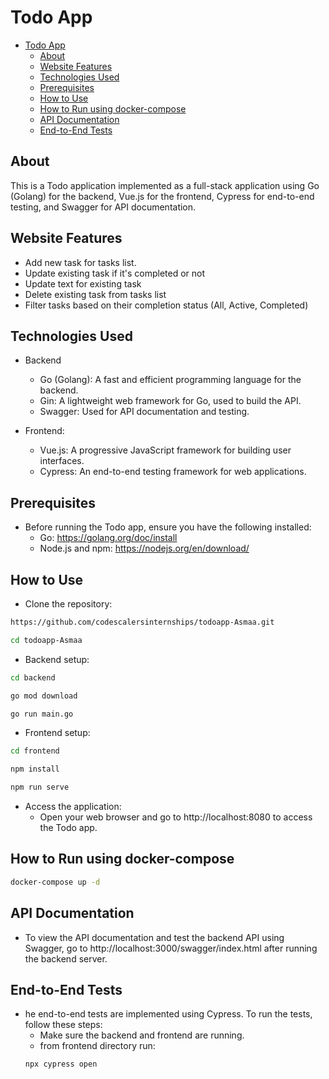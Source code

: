 # Todo App

- [Todo App](#todo-app)
  - [About ](#about-)
  - [Website Features ](#website-features-)
  - [Technologies Used ](#technologies-used-)
  - [Prerequisites ](#prerequisites-)
  - [How to Use ](#how-to-use-)
  - [How to Run using docker-compose ](#how-to-run-using-docker-compose-)
  - [API Documentation ](#api-documentation-)
  - [End-to-End Tests ](#end-to-end-tests-)

## About <a name = "about"></a>

This is a Todo application implemented as a full-stack application using Go (Golang) for the backend, Vue.js for the frontend, Cypress for end-to-end testing, and Swagger for API documentation.

## Website Features <a name = "website-Features"></a>

- Add new task for tasks list.
- Update existing task if it's completed or not
- Update text for existing task
- Delete existing task from tasks list
- Filter tasks based on their completion status (All, Active, Completed)

## Technologies Used <a name = "Technologies-Used"></a>

- Backend

  - Go (Golang): A fast and efficient programming language for the backend.
  - Gin: A lightweight web framework for Go, used to build the API.
  - Swagger: Used for API documentation and testing.

- Frontend:
  - Vue.js: A progressive JavaScript framework for building user interfaces.
  - Cypress: An end-to-end testing framework for web applications.

## Prerequisites <a name = "Prerequisites"></a>

- Before running the Todo app, ensure you have the following installed:
  - Go: https://golang.org/doc/install
  - Node.js and npm: https://nodejs.org/en/download/

## How to Use <a name = "How-to-Use"></a>

- Clone the repository:

```sh
https://github.com/codescalersinternships/todoapp-Asmaa.git

cd todoapp-Asmaa
```

- Backend setup:

```sh
cd backend

go mod download

go run main.go

```

- Frontend setup:

```sh
cd frontend

npm install

npm run serve

```

- Access the application:
  - Open your web browser and go to http://localhost:8080 to access the Todo app.

## How to Run using docker-compose <a name = "docker"></a>

```sh
docker-compose up -d
```

## API Documentation <a name = " API-Documentation"></a>

- To view the API documentation and test the backend API using Swagger, go to http://localhost:3000/swagger/index.html after running the backend server.

## End-to-End Tests <a name = "End-to-End-Tests"></a>

- he end-to-end tests are implemented using Cypress. To run the tests, follow these steps:
  - Make sure the backend and frontend are running.
  - from frontend directory run:
  ```sh
  npx cypress open
  ```
